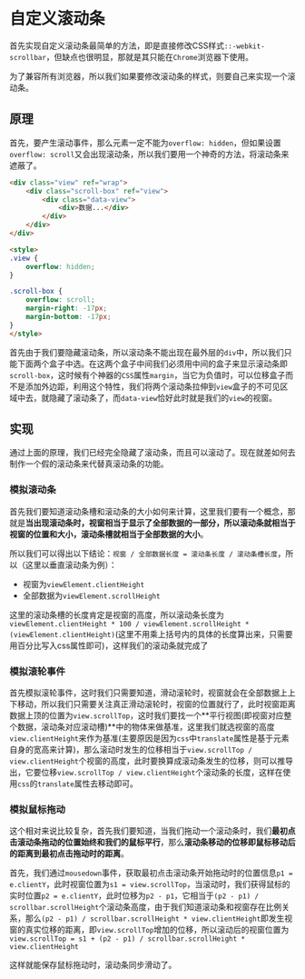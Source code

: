 # 自定义滚动条

首先实现自定义滚动条最简单的方法，即是直接修改CSS样式`::-webkit-scrollbar`，但缺点也很明显，那就是其只能在`Chrome`浏览器下使用。

为了兼容所有浏览器，所以我们如果要修改滚动条的样式，则要自己来实现一个滚动条。

## 原理

首先，要产生滚动事件，那么元素一定不能为`overflow: hidden`，但如果设置`overflow: scroll`又会出现滚动条，所以我们要用一个神奇的方法，将滚动条来遮蔽了。

```html
<div class="view" ref="wrap">
    <div class="scroll-box" ref="view">
        <div class="data-view">
            <div>数据...</div>
        </div>
    </div>
</div>

<style>
.view {
    overflow: hidden;
}

.scroll-box {
    overflow: scroll;
    margin-right: -17px;
    margin-bottom: -17px;
}
</style>
```

首先由于我们要隐藏滚动条，所以滚动条不能出现在最外层的`div`中，所以我们只能下面两个盒子中选。在这两个盒子中间我们必须用中间的盒子来显示滚动条即`scroll-box`，这时候有个神器的`CSS`属性`margin`，当它为负值时，可以位移盒子而不是添加外边距，利用这个特性，我们将两个滚动条拉伸到`view`盒子的不可见区域中去，就隐藏了滚动条了，而`data-view`恰好此时就是我们的`view`的视窗。

## 实现

通过上面的原理，我们已经完全隐藏了滚动条，而且可以滚动了。现在就差如何去制作一个假的滚动条来代替真滚动条的功能。

### 模拟滚动条

首先我们要知道滚动条槽和滚动条的大小如何来计算，这里我们要有一个概念，那就是**当出现滚动条时，视窗相当于显示了全部数据的一部分，所以滚动条就相当于视窗的位置和大小，滚动条槽就相当于全部数据的大小**。

所以我们可以得出以下结论：`视窗 / 全部数据长度 = 滚动条长度 / 滚动条槽长度`，所以（这里以垂直滚动条为例）：

- 视窗为`viewElement.clientHeight`
- 全部数据为`viewElement.scrollHeight`

这里的滚动条槽的长度肯定是视窗的高度，所以滚动条长度为`viewElement.clientHeight * 100 / viewElement.scrollHeight * (viewElement.clientHeight)`(这里不用乘上括号内的具体的长度算出来，只需要用百分比写入css属性即可)，这样我们的滚动条就完成了

### 模拟滚轮事件

首先模拟滚轮事件，这时我们只需要知道，滑动滚轮时，视窗就会在全部数据上上下移动，所以我们只需要关注真正滑动滚轮时，视窗的位置就行了，此时视窗距离数据上顶的位置为`view.scrollTop`，这时我们要找一个**平行视图(即视窗对应整个数据，滚动条对应滚动槽)**中的物体来做基准，这里我们就选视窗的高度`view.clientHeight`来作为基准(主要原因是因为`css`中`translate`属性是基于元素自身的宽高来计算)，那么滚动时发生的位移相当于`view.scrollTop / view.clientHeight`个视窗的高度，此时要换算成滚动条发生的位移，则可以推导出，它要位移`view.scrollTop / view.clientHeight`个滚动条的长度，这样在使用`css`的`translate`属性去移动即可。

### 模拟鼠标拖动

这个相对来说比较复杂，首先我们要知道，当我们拖动一个滚动条时，我们**最初点击滚动条拖动的位置始终和我们的鼠标平行**，那么**滚动条移动的位移即鼠标移动后的距离到最初点击拖动时的距离**。

首先，我们通过`mousedown`事件，获取最初点击滚动条开始拖动时的位置信息`p1 = e.clientY`，此时视窗位置为`s1 = view.scrollTop`，当滚动时，我们获得鼠标的实时位置`p2 = e.clientY`，此时位移为`p2 - p1`，它相当于`(p2 - p1) / scrollbar.scrollHeight`个滚动条高度，由于我们知道滚动条和视窗存在比例关系，那么`(p2 - p1) / scrollbar.scrollHeight * view.clientHeight`即发生视窗的真实位移的距离，即`view.scrollTop`增加的位移，所以滚动后的视窗位置为`view.scrollTop = s1 + (p2 - p1) / scrollbar.scrollHeight * view.clientHeight`

这样就能保存鼠标拖动时，滚动条同步滑动了。
